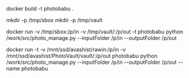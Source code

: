 docker build -t photobabu .

mkdir -p /tmp/sbox
mkdir -p /tmp/vault

docker run  -v /tmp/sbox:/p/in -v /tmp/vault/:/p/out -t photobabu python /work/src/photo_manage.py --inputFolder /p/in --outputFolder /p/out


docker run  -t  -v /mnt/ssd/avashist/rawin:/p/in -v /mnt/ssd/avashist/PhotoVault/vault/:/p/out photobabu python /work/src/photo_manage.py --inputFolder /p/in --outputFolder /p/out --name photobabu